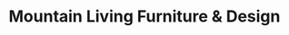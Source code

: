 ---
title: "Mountain Living Furniture & Design"
url: /gypsum/mountain-living-furniture-and-design/
shop: furniture
---